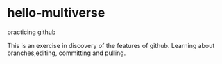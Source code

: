 # hello-multiverse
practicing github

This is an exercise in discovery of the features of github. Learning about branches,editing, committing and pulling.
